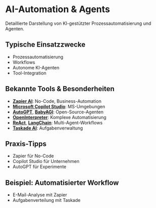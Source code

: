 # AI-Automation & Agents

Detaillierte Darstellung von KI-gestützter Prozessautomatisierung und Agenten.

## Typische Einsatzzwecke
- Prozessautomatisierung
- Workflows
- Autonome KI-Agenten
- Tool-Integration

## Bekannte Tools & Besonderheiten
- [**Zapier AI**](tools/zapier_ai.md): No-Code, Business-Automation
- [**Microsoft Copilot Studio**](tools/microsoft_copilot_studio.md): MS-Umgebungen
- [**AutoGPT**](tools/autogpt.md), [**BabyAGI**](tools/babyagi.md): Open-Source-Agenten
- [**OpenInterpreter**](tools/openinterpreter.md): Komplexe Automatisierung
- [**ReAct**](tools/react.md), [**LangChain**](tools/langchain.md): Multi-Agent-Workflows
- [**Taskade AI**](tools/taskade_ai.md): Aufgabenverwaltung

## Praxis-Tipps
- Zapier für No-Code
- Copilot Studio für Unternehmen
- AutoGPT für Experimente

## Beispiel: Automatisierter Workflow
- E-Mail-Analyse mit Zapier
- Aufgabenverteilung mit Taskade
